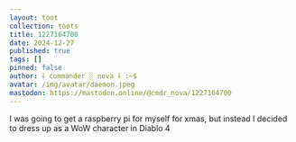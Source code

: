```yaml
---
layout: toot
collection: toots
title: 1227164700
date: 2024-12-27
published: true
tags: []
pinned: false
author: ⸸ commander ░ nova ⸸ :~$
avatar: /img/avatar/daemon.jpeg
mastodon: https://mastodon.online/@cmdr_nova/1227164700
---
```


I was going to get a raspberry pi for myself for xmas, but instead I decided to dress up as a WoW character in Diablo 4
